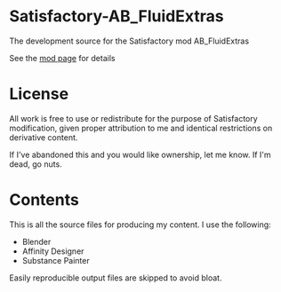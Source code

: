 # Satisfactory-AB_FluidExtras
The development source for the Satisfactory mod AB_FluidExtras

See the [mod page](https://ficsit.app/mod/xmYZyoM1y5nTw) for details

# License
All work is free to use or redistribute for the purpose of Satisfactory modification, given proper attribution to me and identical restrictions on derivative content.

If I've abandoned this and you would like ownership, let me know. If I'm dead, go nuts.

# Contents
This is all the source files for producing my content. I use the following:

* Blender
* Affinity Designer
* Substance Painter

Easily reproducible output files are skipped to avoid bloat.
